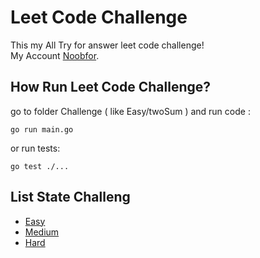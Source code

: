 # Leet Code Challenge

This my All Try for answer leet code challenge!  
My Account [Noobfor](https://leetcode.com/Noobfor/).  

## How Run Leet Code Challenge?

go to folder Challenge ( like Easy/twoSum ) and run code :

```golang
go run main.go
```

or run tests:

```golang
go test ./...
```

## List State Challeng

- [Easy](./Easy/)
- [Medium](./Medium/)
- [Hard](./Hard/)
